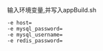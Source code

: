 输入环境变量,并写入appBuild.sh

```text
-e host= 
-e mysql_password= 
-e mysql_username= 
-e redis_password=
```
